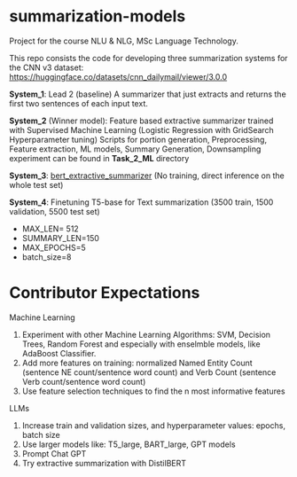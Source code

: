 # summarization-models
Project for the course NLU &amp; NLG, MSc Language Technology.

This repo consists the code for developing three summarization systems for the CNN v3 dataset:  https://huggingface.co/datasets/cnn_dailymail/viewer/3.0.0

**System_1**: Lead 2 (baseline)  A summarizer that just extracts and returns the first two sentences of each input text.

**System_2** (Winner model): Feature based extractive summarizer trained with Supervised Machine Learning (Logistic Regression with GridSearch Hyperparameter tuning)
Scripts for portion generation, Preprocessing, Feature extraction, ML models, Summary Generation, Downsampling experiment can be found in **Task_2_ML** directory

**System_3**: [bert_extractive_summarizer](https://pypi.org/project/bert-extractive-summarizer/) (No training, direct inference on the whole test set)

**System_4**: Finetuning T5-base for Text summarization (3500 train, 1500 validation, 5500 test set)
- MAX_LEN= 512
- SUMMARY_LEN=150
- MAX_EPOCHS=5
- batch_size=8

# Contributor Expectations
Machine Learning
1. Experiment with other Machine Learning Algorithms: SVM, Decision Trees, Random Forest and especially with enselmble models, like AdaBoost Classifier.
2. Add more features on training: normalized Named Entity Count (sentence NE count/sentence word count) and Verb Count (sentence Verb count/sentence word count)
3. Use feature selection techniques to find the n most informative features

LLMs
1. Increase train and validation sizes, and hyperparameter values: epochs, batch size
2. Use larger models like: T5_large, BART_large, GPT models
3. Prompt Chat GPT
4. Try extractive summarization with DistilBERT

